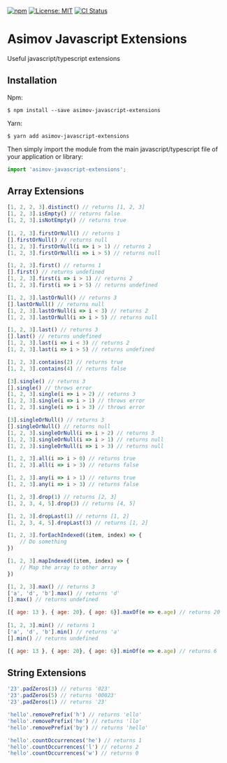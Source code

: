 [![npm](https://img.shields.io/npm/v/asimov-javascript-extensions.svg)](https://www.npmjs.com/package/asimov-javascript-extensions)
[![License: MIT](https://img.shields.io/badge/License-MIT-yellow.svg)](https://opensource.org/licenses/MIT)
[![CI Status](https://github.com/nbottarini/asimov-javascript-extensions/actions/workflows/test.yml/badge.svg?branch=main)](https://github.com/nbottarini/asimov-javascript-extensions/actions?query=branch%3Amain+workflow%3Aci)

# Asimov Javascript Extensions
Useful javascript/typescript extensions

## Installation

Npm:
```
$ npm install --save asimov-javascript-extensions
```

Yarn:
```
$ yarn add asimov-javascript-extensions
```

Then simply import the module from the main javascript/typescript file of your application or library:

```javascript
import 'asimov-javascript-extensions';
```

## Array Extensions

```javascript
[1, 2, 2, 3].distinct() // returns [1, 2, 3]
[1, 2, 3].isEmpty() // returns false
[1, 2, 3].isNotEmpty() // returns true
    
[1, 2, 3].firstOrNull() // returns 1
[].firstOrNull() // returns null
[1, 2, 3].firstOrNull(i => i > 1) // returns 2
[1, 2, 3].firstOrNull(i => i > 5) // returns null

[1, 2, 3].first() // returns 1
[].first() // returns undefined
[1, 2, 3].first(i => i > 1) // returns 2
[1, 2, 3].first(i => i > 5) // returns undefined

[1, 2, 3].lastOrNull() // returns 3
[].lastOrNull() // returns null
[1, 2, 3].lastOrNull(i => i < 3) // returns 2
[1, 2, 3].lastOrNull(i => i > 5) // returns null

[1, 2, 3].last() // returns 3
[].last() // returns undefined
[1, 2, 3].last(i => i < 3) // returns 2
[1, 2, 3].last(i => i > 5) // returns undefined

[1, 2, 3].contains(2) // returns true
[1, 2, 3].contains(4) // returns false

[3].single() // returns 3
[].single() // throws error
[1, 2, 3].single(i => i > 2) // returns 3
[1, 2, 3].single(i => i > 1) // throws error
[1, 2, 3].single(i => i > 3) // throws error

[3].singleOrNull() // returns 3
[].singleOrNull() // returns null
[1, 2, 3].singleOrNull(i => i > 2) // returns 3
[1, 2, 3].singleOrNull(i => i > 1) // returns null
[1, 2, 3].singleOrNull(i => i > 3) // returns null

[1, 2, 3].all(i => i > 0) // returns true
[1, 2, 3].all(i => i > 3) // returns false

[1, 2, 3].any(i => i > 1) // returns true
[1, 2, 3].any(i => i > 3) // returns false

[1, 2, 3].drop(1) // returns [2, 3]
[1, 2, 3, 4, 5].drop(3) // returns [4, 5]

[1, 2, 3].dropLast(1) // returns [1, 2]
[1, 2, 3, 4, 5].dropLast(3) // returns [1, 2]

[1, 2, 3].forEachIndexed((item, index) => {
    // Do something
})

[1, 2, 3].mapIndexed((item, index) => {
    // Map the array to other array
})

[1, 2, 3].max() // returns 3
['a', 'd', 'b'].max() // returns 'd'
[].max() // returns undefined

[{ age: 13 }, { age: 20}, { age: 6}].maxOf(e => e.age) // returns 20
    
[1, 2, 3].min() // returns 1
['a', 'd', 'b'].min() // returns 'a'
[].min() // returns undefined

[{ age: 13 }, { age: 20}, { age: 6}].minOf(e => e.age) // returns 6
```

## String Extensions

```javascript
'23'.padZeros(3) // returns '023'
'23'.padZeros(5) // returns '00023'
'23'.padZeros(1) // returns '23'

'hello'.removePrefix('h') // returns 'ello'
'hello'.removePrefix('he') // returns 'llo'
'hello'.removePrefix('by') // returns 'hello'

'hello'.countOccurrences('he') // returns 1
'hello'.countOccurrences('l') // returns 2
'hello'.countOccurrences('w') // returns 0

```
